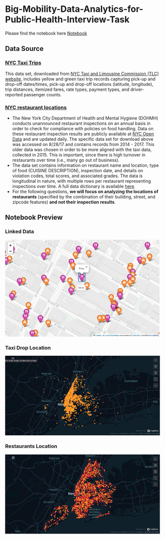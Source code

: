 # Big-Mobility-Data-Analytics-for-Public-Health-Interview-Task

Please find the notebook here [Notebook](https://github.com/anuragMaravi/Big-Mobility-Data-Analytics-for-Public-Health-Interview-Task/blob/main/Big%20Mobility%20Data%20Analytics%20for%20Public%20Health%20Data%20Code%20Interview%20Task.ipynb)

## Data Source
### [NYC Taxi Trips](https://github.com/uber-web/kepler.gl-data/blob/master/nyctrips/data.csv)
This data set, downloaded from [NYC Taxi and Limousine Commission (TLC) website](https://www.nyc.gov/site/tlc/about/tlc-trip-record-data.page), includes yellow and green taxi trip records capturing pick-up and drop-off dates/times, pick-up and drop-off locations (latitude, longitude), trip distances, itemized fares, rate types, payment types, and driver-reported passenger counts.

### [NYC restaurant locations](https://drive.google.com/file/d/11oMqNz_0aksP_vFXMQhA6a5rrWPshrew/view?usp=share_link)
- The New York City Department of Health and Mental Hygiene (DOHMH) conducts unannounced restaurant inspections on an annual basis in order to check for compliance with policies on food handling. Data on these restaurant inspection results are publicly available at [NYC Open Data](https://data.cityofnewyork.us/Health/DOHMH-New-York-City-Restaurant-Inspection-Results/43nn-pn8j) and are updated daily. The specific data set for download above was accessed on 8/28/17 and contains records from 2014 - 2017. This older data was chosen in order to be more aligned with the taxi data, collected in 2015. This is important, since there is high turnover in restaurants over time (i.e., many go out of business).  
- The data set contains information on restaurant name and location, type of food (CUISINE DESCRIPTION), inspection date, and details on violation codes, total scores, and associated grades. The data is longitudinal in nature, with multiple rows per restaurant representing inspections over time. A full data dictionary is available [here](https://data.cityofnewyork.us/Health/DOHMH-New-York-City-Restaurant-Inspection-Results/43nn-pn8j).
- For the following questions, **we will focus on analyzing the locations of restaurants** (specified by the combination of their building, street, and zipcode features) **and not their inspection results**.

## Notebook Preview
### Linked Data
![alt text](https://github.com/anuragMaravi/Big-Mobility-Data-Analytics-for-Public-Health-Interview-Task/blob/main/sample_images/linked_data_2.png)
### Taxi Drop Location
![alt text](https://github.com/anuragMaravi/Big-Mobility-Data-Analytics-for-Public-Health-Interview-Task/blob/main/sample_images/taxi_drop_map.png)
### Restaurants Location
![alt text](https://github.com/anuragMaravi/Big-Mobility-Data-Analytics-for-Public-Health-Interview-Task/blob/main/sample_images/restaurant_map.png)